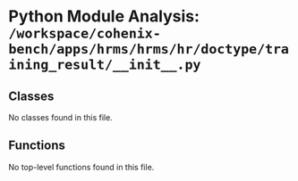 # Python Module Analysis: `/workspace/cohenix-bench/apps/hrms/hrms/hr/doctype/training_result/__init__.py`

## Classes

No classes found in this file.


## Functions

No top-level functions found in this file.
